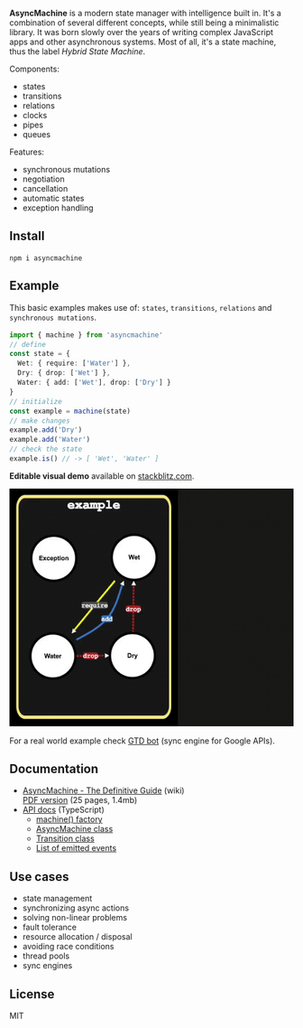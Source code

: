 **AsyncMachine** is a modern state manager with intelligence built in. It's a combination of several different concepts, while still being a minimalistic library. It was born slowly over the years of writing complex JavaScript apps and other asynchronous systems. Most of all, it's a state machine, thus the label _Hybrid State Machine_.

Components:

* states
* transitions
* relations
* clocks
* pipes
* queues

Features:

* synchronous mutations
* negotiation
* cancellation
* automatic states
* exception handling

## Install

```
npm i asyncmachine
```

## Example

This basic examples makes use of: `states`, `transitions`, `relations` and `synchronous mutations`.

```typescript
import { machine } from 'asyncmachine'
// define
const state = {
  Wet: { require: ['Water'] },
  Dry: { drop: ['Wet'] },
  Water: { add: ['Wet'], drop: ['Dry'] }
}
// initialize
const example = machine(state)
// make changes
example.add('Dry')
example.add('Water')
// check the state
example.is() // -> [ 'Wet', 'Water' ]
```

**Editable visual demo** available on [stackblitz.com](https://stackblitz.com/edit/asyncmachine-example?file=index.ts).

[![example](https://raw.githubusercontent.com/TobiaszCudnik/asyncmachine/gh-pages/images/example.gif)](https://stackblitz.com/edit/asyncmachine-example?file=index.ts)

For a real world example check [GTD bot](https://github.com/TobiaszCudnik/gtd-bot/tree/master/src) (sync engine for Google APIs).

## Documentation

* [AsyncMachine - The Definitive Guide](https://github.com/TobiaszCudnik/asyncmachine/wiki/AsyncMachine-The-Definitive-Guide) (wiki)<br>
  [PDF version](https://github.com/TobiaszCudnik/asyncmachine/raw/gh-pages/AsyncMachine-The-Definitive-Guide.pdf) (25 pages, 1.4mb)
* [API docs](https://tobiaszcudnik.github.io/asyncmachine/api) (TypeScript)
  * [machine() factory](https://tobiaszcudnik.github.io/asyncmachine/api/index.html#machine)
  * [AsyncMachine class](https://tobiaszcudnik.github.io/asyncmachine/api/classes/asyncmachine.html)
  * [Transition class](https://tobiaszcudnik.github.io/asyncmachine/api/classes/transition.html)
  * [List of emitted events](https://tobiaszcudnik.github.io/asyncmachine/api/interfaces/iemit.html)

## Use cases

* state management
* synchronizing async actions
* solving non-linear problems
* fault tolerance
* resource allocation / disposal
* avoiding race conditions
* thread pools
* sync engines

## License

MIT
